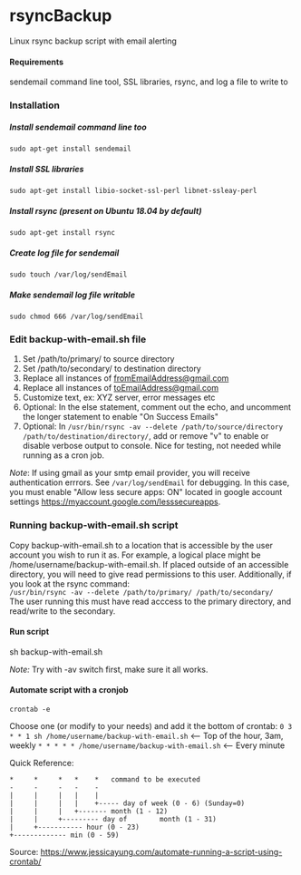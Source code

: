 # rsyncBackup
Linux rsync backup script with email alerting

#### Requirements
sendemail command line tool, SSL libraries, rsync, and log a file to write to

### Installation

##### Install sendemail command line too
`sudo apt-get install sendemail`
##### Install SSL libraries
`sudo apt-get install libio-socket-ssl-perl libnet-ssleay-perl`
##### Install rsync (present on Ubuntu 18.04 by default)
`sudo apt-get install rsync`
##### Create log file for sendemail
`sudo touch /var/log/sendEmail`
##### Make sendemail log file writable
`sudo chmod 666 /var/log/sendEmail`

### Edit backup-with-email.sh file
1. Set /path/to/primary/ to source directory
2. Set /path/to/secondary/ to destination directory
3. Replace all instances of fromEmailAddress@gmail.com
4. Replace all instances of toEmailAddress@gmail.com
5. Customize text, ex: XYZ server, error messages etc
6. Optional: In the else statement, comment out the echo, and uncomment the longer statement to enable "On Success Emails" 
7. Optional: In `/usr/bin/rsync -av --delete /path/to/source/directory /path/to/destination/directory/`, add or remove "v" to enable or disable verbose output to console. Nice for testing, not needed while running as a cron job.

*Note*: If using gmail as your smtp email provider, you will receive authentication errrors. See `/var/log/sendEmail` for debugging. In this case, you must enable "Allow less secure apps: ON" located in google account settings https://myaccount.google.com/lesssecureapps.

### Running backup-with-email.sh script
Copy backup-with-email.sh to a location that is accessible by the user account you wish to run it as. For example, a logical place might be /home/username/backup-with-email.sh. If placed outside of an accessible directory, you will need to give read permissions to this user. Additionally, if you look at the rsync command:  
`/usr/bin/rsync -av --delete /path/to/primary/ /path/to/secondary/`  
The user running this must have read acccess to the primary directory, and read/write to the secondary.

#### Run script
sh backup-with-email.sh

*Note:* Try with -av switch first, make sure it all works.

#### Automate script with a cronjob
`crontab -e`

Choose one (or modify to your needs) and add it the bottom of crontab:
`0 3 * * 1 sh /home/username/backup-with-email.sh` <-- Top of the hour, 3am, weekly
`* * * * * /home/username/backup-with-email.sh` <-- Every minute

Quick Reference:
```
*     *     *   *    *   command to be executed
-     -     -   -    -
|     |     |   |    |
|     |     |   |    +----- day of week (0 - 6) (Sunday=0)
|     |     |   +------- month (1 - 12)
|     |     +--------- day of        month (1 - 31)
|     +----------- hour (0 - 23)
+------------- min (0 - 59)
```
Source: https://www.jessicayung.com/automate-running-a-script-using-crontab/

